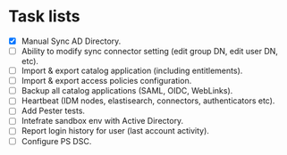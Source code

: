 # Task lists

- [x] Manual Sync AD Directory.
- [ ] Ability to modify sync connector setting (edit group DN, edit user DN, etc).
- [ ] Import & export catalog application (including entitlements).
- [ ] Import & export access policies configuration.
- [ ] Backup all catalog applications (SAML, OIDC, WebLinks).
- [ ] Heartbeat (IDM nodes, elastisearch, connectors, authenticators etc).
- [ ] Add Pester tests.
- [ ] Intefrate sandbox env with Active Directory.
- [ ] Report login history for user (last account activity).
- [ ] Configure PS DSC.
